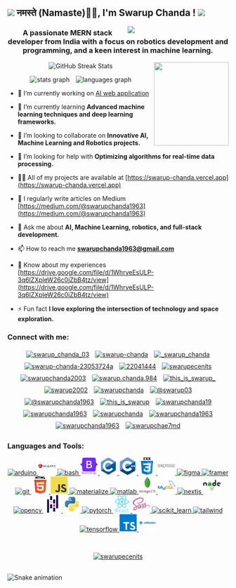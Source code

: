 <h2><img src="https://emojis.slackmojis.com/emojis/images/1531849430/4246/blob-sunglasses.gif?1531849430" width="30"/> नमस्ते (Namaste)🙏🏻, I'm Swarup Chanda ! <img src="https://media.giphy.com/media/12oufCB0MyZ1Go/giphy.gif" width="50"></h2>
<img align='right' src="https://media.giphy.com/media/M9gbBd9nbDrOTu1Mqx/giphy.gif" width="230">
<h3 align="center">A passionate MERN stack developer from India with a focus on robotics development and programming, and a keen interest in machine learning.</h3>


<!-- Top Languages Card -->

<!-- GitHub Streak Stats Card -->
<p align="center">
<img align='right' src="https://media.giphy.com/media/M9gbBd9nbDrOTu1Mqx/giphy.gif" width="170" height="190">
  <img src="https://github-readme-streak-stats.herokuapp.com/?user=swarupecenits&theme=radical" alt="GitHub Streak Stats" />
  
</p>


<div align="center">
  <img  style="margin-right: 10px;" src="https://github-readme-stats.vercel.app/api?username=swarupecenits&show_icons=true&theme=radical" height="180" alt="stats graph"  />
  <img src="https://github-readme-stats.vercel.app/api/top-langs/?username=swarupecenits&layout=compact&langs_count=10&theme=radical" height="180" alt="languages graph"  />
</div>






- 🔭 I’m currently working on [AI web application](https://ai-summarizer-swarup.netlify.app/)

- 🌱 I’m currently learning **Advanced machine learning techniques and deep learning frameworks.**

- 👯 I’m looking to collaborate on **Innovative AI, Machine Learning and Robotics projects.**

- 🤝 I’m looking for help with **Optimizing algorithms for real-time data processing.**

- 👨‍💻 All of my projects are available at [https://swarup-chanda.vercel.app](https://swarup-chanda.vercel.app)

- 📝 I regularly write articles on Medium [https://medium.com/@swarupchanda1963](https://medium.com/@swarupchanda1963)

- 💬 Ask me about **AI, Machine Learning, robotics, and full-stack development.**

- 📫 How to reach me **swarupchanda1963@gmail.com**

- 📄 Know about my experiences [https://drive.google.com/file/d/1WhryeEsULP-3q6lZXpleW26c0jZbB4tz/view](https://drive.google.com/file/d/1WhryeEsULP-3q6lZXpleW26c0jZbB4tz/view)

- ⚡ Fun fact **I love exploring the intersection of technology and space exploration.**

<h3 align="left">Connect with me:</h3>
<p align="center">
<a href="https://dev.to/swarup_chanda_03" target="blank"><img style="padding: 5px;" align="center" src="https://raw.githubusercontent.com/rahuldkjain/github-profile-readme-generator/master/src/images/icons/Social/devto.svg" alt="swarup_chanda_03" height="30" width="40" /></a>
<a href="https://codepen.io/swarup-chanda" target="blank"><img style="padding: 5px;" align="center" src="https://raw.githubusercontent.com/rahuldkjain/github-profile-readme-generator/master/src/images/icons/Social/codepen.svg" alt="swarup-chanda" height="30" width="40" /></a>
<a href="https://twitter.com/_swarup_chanda" target="blank"><img style="padding: 5px;" align="center" src="https://raw.githubusercontent.com/rahuldkjain/github-profile-readme-generator/master/src/images/icons/Social/twitter.svg" alt="_swarup_chanda" height="30" width="40" /></a>
<a href="https://linkedin.com/in/swarup-chanda-23053724a" target="blank"><img style="padding: 5px;" align="center" src="https://raw.githubusercontent.com/rahuldkjain/github-profile-readme-generator/master/src/images/icons/Social/linked-in-alt.svg" alt="swarup-chanda-23053724a" height="30" width="40" /></a>
<a href="https://stackoverflow.com/users/22041444" target="blank"><img style="padding: 5px;" align="center" src="https://raw.githubusercontent.com/rahuldkjain/github-profile-readme-generator/master/src/images/icons/Social/stack-overflow.svg" alt="22041444" height="30" width="40" /></a>
<a href="https://codesandbox.com/swarupecenits" target="blank"><img style="padding: 5px;" align="center" src="https://raw.githubusercontent.com/rahuldkjain/github-profile-readme-generator/master/src/images/icons/Social/codesandbox.svg" alt="swarupecenits" height="30" width="40" /></a>
<a href="https://kaggle.com/swarupchanda2003" target="blank"><img style="padding: 5px;" align="center" src="https://raw.githubusercontent.com/rahuldkjain/github-profile-readme-generator/master/src/images/icons/Social/kaggle.svg" alt="swarupchanda2003" height="30" width="40" /></a>
<a href="https://fb.com/swarup.chanda.984" target="blank"><img style="padding: 5px;" align="center" src="https://raw.githubusercontent.com/rahuldkjain/github-profile-readme-generator/master/src/images/icons/Social/facebook.svg" alt="swarup.chanda.984" height="30" width="40" /></a>
<a href="https://instagram.com/this_is_swarup_" target="blank"><img style="padding: 5px;" align="center" src="https://raw.githubusercontent.com/rahuldkjain/github-profile-readme-generator/master/src/images/icons/Social/instagram.svg" alt="this_is_swarup_" height="30" width="40" /></a>
<a href="https://dribbble.com/swarup2002" target="blank"><img style="padding: 5px;" align="center" src="https://raw.githubusercontent.com/rahuldkjain/github-profile-readme-generator/master/src/images/icons/Social/dribbble.svg" alt="swarup2002" height="30" width="40" /></a>
<a href="https://www.behance.net/swarupchanda" target="blank"><img style="padding: 5px;" align="center" src="https://raw.githubusercontent.com/rahuldkjain/github-profile-readme-generator/master/src/images/icons/Social/behance.svg" alt="swarupchanda" height="30" width="40" /></a>
<a href="https://hashnode.com/@swarup03" target="blank"><img style="padding: 5px;" align="center" src="https://raw.githubusercontent.com/rahuldkjain/github-profile-readme-generator/master/src/images/icons/Social/hashnode.svg" alt="@swarup03" height="30" width="40" /></a>
<a href="https://medium.com/@swarupchanda1963" target="blank"><img style="padding: 5px;" align="center" src="https://raw.githubusercontent.com/rahuldkjain/github-profile-readme-generator/master/src/images/icons/Social/medium.svg" alt="@swarupchanda1963" height="30" width="40" /></a>
<a href="https://www.youtube.com/c/this_is_swarup" target="blank"><img style="padding: 5px;" align="center" src="https://raw.githubusercontent.com/rahuldkjain/github-profile-readme-generator/master/src/images/icons/Social/youtube.svg" alt="this_is_swarup" height="30" width="40" /></a>
<a href="https://www.codechef.com/users/swarupchanda19" target="blank"><img style="padding: 5px;" align="center" src="https://cdn.jsdelivr.net/npm/simple-icons@3.1.0/icons/codechef.svg" alt="swarupchanda19" height="30" width="40" /></a>
<a href="https://www.hackerrank.com/swarupchanda1963" target="blank"><img style="padding: 5px;" align="center" src="https://raw.githubusercontent.com/rahuldkjain/github-profile-readme-generator/master/src/images/icons/Social/hackerrank.svg" alt="swarupchanda1963" height="30" width="40" /></a>
<a href="https://codeforces.com/profile/swarupchanda" target="blank"><img style="padding: 5px;" align="center" src="https://raw.githubusercontent.com/rahuldkjain/github-profile-readme-generator/master/src/images/icons/Social/codeforces.svg" alt="swarupchanda" height="30" width="40" /></a>
<a href="https://www.leetcode.com/swarupchanda1963" target="blank"><img style="padding: 5px;" align="center" src="https://raw.githubusercontent.com/rahuldkjain/github-profile-readme-generator/master/src/images/icons/Social/leet-code.svg" alt="swarupchanda1963" height="30" width="40" /></a>
<a href="https://www.hackerearth.com/swarupchanda1963" target="blank"><img style="padding: 5px;" align="center" src="https://raw.githubusercontent.com/rahuldkjain/github-profile-readme-generator/master/src/images/icons/Social/hackerearth.svg" alt="swarupchanda1963" height="30" width="40" /></a>
<a href="https://auth.geeksforgeeks.org/user/swarupchae7md" target="blank"><img style="padding: 5px;" align="center" src="https://raw.githubusercontent.com/rahuldkjain/github-profile-readme-generator/master/src/images/icons/Social/geeks-for-geeks.svg" alt="swarupchae7md" height="30" width="40" /></a>
</p>

<h3 align="left">Languages and Tools:</h3>
<p align="center">  <a href="https://www.arduino.cc/" target="_blank" rel="noreferrer"> <img  src="https://cdn.worldvectorlogo.com/logos/arduino-1.svg" alt="arduino" width="40" height="40"/> </a> <a href="https://angular.io" target="_blank" rel="noreferrer"> <img src="https://raw.githubusercontent.com/devicons/devicon/master/icons/angularjs/angularjs-original-wordmark.svg" alt="angularjs" width="40" height="40"/> </a> <a href="https://www.gnu.org/software/bash/" target="_blank" rel="noreferrer"> <img src="https://www.vectorlogo.zone/logos/gnu_bash/gnu_bash-icon.svg" alt="bash" width="40" height="40"/> </a> <a href="https://getbootstrap.com" target="_blank" rel="noreferrer"> <img src="https://raw.githubusercontent.com/devicons/devicon/master/icons/bootstrap/bootstrap-plain-wordmark.svg" alt="bootstrap" width="40" height="40"/> </a> <a href="https://www.cprogramming.com/" target="_blank" rel="noreferrer"> <img src="https://raw.githubusercontent.com/devicons/devicon/master/icons/c/c-original.svg" alt="c" width="40" height="40"/> </a> <a href="https://www.w3schools.com/cpp/" target="_blank" rel="noreferrer"> <img src="https://raw.githubusercontent.com/devicons/devicon/master/icons/cplusplus/cplusplus-original.svg" alt="cplusplus" width="40" height="40"/> </a> <a href="https://www.w3schools.com/css/" target="_blank" rel="noreferrer"> <img src="https://raw.githubusercontent.com/devicons/devicon/master/icons/css3/css3-original-wordmark.svg" alt="css3" width="40" height="40"/> </a> <a href="https://expressjs.com" target="_blank" rel="noreferrer"> <img src="https://raw.githubusercontent.com/devicons/devicon/master/icons/express/express-original-wordmark.svg" alt="express" width="40" height="40"/> </a> <a href="https://www.figma.com/" target="_blank" rel="noreferrer"> <img src="https://www.vectorlogo.zone/logos/figma/figma-icon.svg" alt="figma" width="40" height="40"/> </a> <a href="https://www.framer.com/" target="_blank" rel="noreferrer"> <img src="https://www.vectorlogo.zone/logos/framer/framer-icon.svg" alt="framer" width="40" height="40"/> </a> <a href="https://git-scm.com/" target="_blank" rel="noreferrer"> <img src="https://www.vectorlogo.zone/logos/git-scm/git-scm-icon.svg" alt="git" width="40" height="40"/> </a> <a href="https://www.w3.org/html/" target="_blank" rel="noreferrer"> <img src="https://raw.githubusercontent.com/devicons/devicon/master/icons/html5/html5-original-wordmark.svg" alt="html5" width="40" height="40"/> </a> <a href="https://developer.mozilla.org/en-US/docs/Web/JavaScript" target="_blank" rel="noreferrer"> <img src="https://raw.githubusercontent.com/devicons/devicon/master/icons/javascript/javascript-original.svg" alt="javascript" width="40" height="40"/> </a> <a href="https://materializecss.com/" target="_blank" rel="noreferrer"> <img src="https://raw.githubusercontent.com/prplx/svg-logos/5585531d45d294869c4eaab4d7cf2e9c167710a9/svg/materialize.svg" alt="materialize" width="40" height="40"/> </a> <a href="https://www.mathworks.com/" target="_blank" rel="noreferrer"> <img src="https://upload.wikimedia.org/wikipedia/commons/2/21/Matlab_Logo.png" alt="matlab" width="40" height="40"/> </a> <a href="https://www.mongodb.com/" target="_blank" rel="noreferrer"> <img src="https://raw.githubusercontent.com/devicons/devicon/master/icons/mongodb/mongodb-original-wordmark.svg" alt="mongodb" width="40" height="40"/> </a> <a href="https://www.mysql.com/" target="_blank" rel="noreferrer"> <img src="https://raw.githubusercontent.com/devicons/devicon/master/icons/mysql/mysql-original-wordmark.svg" alt="mysql" width="40" height="40"/> </a> <a href="https://nextjs.org/" target="_blank" rel="noreferrer"> <img src="https://cdn.worldvectorlogo.com/logos/nextjs-2.svg" alt="nextjs" width="40" height="40"/> </a> <a href="https://nodejs.org" target="_blank" rel="noreferrer"> <img src="https://raw.githubusercontent.com/devicons/devicon/master/icons/nodejs/nodejs-original-wordmark.svg" alt="nodejs" width="40" height="40"/> </a> <a href="https://opencv.org/" target="_blank" rel="noreferrer"> <img src="https://www.vectorlogo.zone/logos/opencv/opencv-icon.svg" alt="opencv" width="40" height="40"/> </a> <a href="https://pandas.pydata.org/" target="_blank" rel="noreferrer"> <img src="https://raw.githubusercontent.com/devicons/devicon/2ae2a900d2f041da66e950e4d48052658d850630/icons/pandas/pandas-original.svg" alt="pandas" width="40" height="40"/> </a> <a href="https://www.python.org" target="_blank" rel="noreferrer"> <img src="https://raw.githubusercontent.com/devicons/devicon/master/icons/python/python-original.svg" alt="python" width="40" height="40"/> </a> <a href="https://pytorch.org/" target="_blank" rel="noreferrer"> <img src="https://www.vectorlogo.zone/logos/pytorch/pytorch-icon.svg" alt="pytorch" width="40" height="40"/> </a> <a href="https://reactjs.org/" target="_blank" rel="noreferrer"> <img src="https://raw.githubusercontent.com/devicons/devicon/master/icons/react/react-original-wordmark.svg" alt="react" width="40" height="40"/> </a> <a href="https://sass-lang.com" target="_blank" rel="noreferrer"> <img src="https://raw.githubusercontent.com/devicons/devicon/master/icons/sass/sass-original.svg" alt="sass" width="40" height="40"/> </a> <a href="https://scikit-learn.org/" target="_blank" rel="noreferrer"> <img src="https://upload.wikimedia.org/wikipedia/commons/0/05/Scikit_learn_logo_small.svg" alt="scikit_learn" width="40" height="40"/> </a> <a href="https://tailwindcss.com/" target="_blank" rel="noreferrer"> <img src="https://www.vectorlogo.zone/logos/tailwindcss/tailwindcss-icon.svg" alt="tailwind" width="40" height="40"/> </a> <a href="https://www.tensorflow.org" target="_blank" rel="noreferrer"> <img src="https://www.vectorlogo.zone/logos/tensorflow/tensorflow-icon.svg" alt="tensorflow" width="40" height="40"/> </a> <a href="https://www.typescriptlang.org/" target="_blank" rel="noreferrer"> <img src="https://raw.githubusercontent.com/devicons/devicon/master/icons/typescript/typescript-original.svg" alt="typescript" width="40" height="40"/> </a> <a href="https://webpack.js.org" target="_blank" rel="noreferrer"> <img src="https://raw.githubusercontent.com/devicons/devicon/d00d0969292a6569d45b06d3f350f463a0107b0d/icons/webpack/webpack-original-wordmark.svg" alt="webpack" width="40" height="40"/> </a> </p>

<br/>

<p align="center"> <a href="https://github.com/ryo-ma/github-profile-trophy"><img src="https://github-profile-trophy.vercel.app/?username=swarupecenits" alt="swarupecenits" /></a> </p>

<br clear="both">

<img src="https://raw.githubusercontent.com/maurodesouza/maurodesouza/output/snake.svg" alt="Snake animation" />

